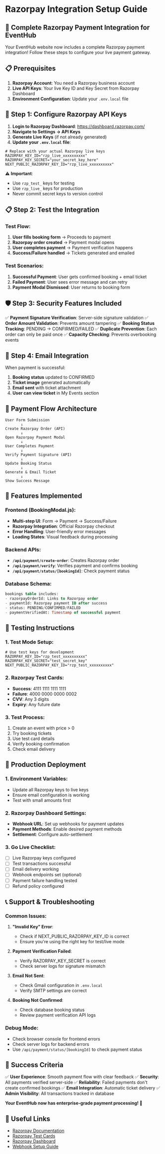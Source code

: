 # Razorpay Integration Setup Guide

## 🚀 Complete Razorpay Payment Integration for EventHub

Your EventHub website now includes a complete Razorpay payment integration! Follow these steps to configure your live payment gateway.

## 📋 Prerequisites

1. **Razorpay Account**: You need a Razorpay business account
2. **Live API Keys**: Your live Key ID and Key Secret from Razorpay Dashboard
3. **Environment Configuration**: Update your `.env.local` file

## 🔑 Step 1: Configure Razorpay API Keys

1. **Login to Razorpay Dashboard**: https://dashboard.razorpay.com/
2. **Navigate to Settings → API Keys**
3. **Generate Live Keys** (if not already generated)
4. **Update your `.env.local` file**:

```env
# Replace with your actual Razorpay live keys
RAZORPAY_KEY_ID="rzp_live_xxxxxxxxxx"
RAZORPAY_KEY_SECRET="your_secret_key_here"
NEXT_PUBLIC_RAZORPAY_KEY_ID="rzp_live_xxxxxxxxxx"
```

⚠️ **Important**:

- Use `rzp_test_` keys for testing
- Use `rzp_live_` keys for production
- Never commit secret keys to version control

## 📋 Step 2: Test the Integration

### Test Flow:

1. **User fills booking form** → Proceeds to payment
2. **Razorpay order created** → Payment modal opens
3. **User completes payment** → Payment verification happens
4. **Success/Failure handled** → Tickets generated and emailed

### Test Scenarios:

1. **Successful Payment**: User gets confirmed booking + email ticket
2. **Failed Payment**: User sees error message and can retry
3. **Payment Modal Dismissed**: User returns to booking form

## 🛡️ Step 3: Security Features Included

✅ **Payment Signature Verification**: Server-side signature validation
✅ **Order Amount Validation**: Prevents amount tampering
✅ **Booking Status Tracking**: PENDING → CONFIRMED/FAILED
✅ **Duplicate Prevention**: Each order can only be paid once
✅ **Capacity Checking**: Prevents overbooking events

## 📧 Step 4: Email Integration

When payment is successful:

1. **Booking status** updated to CONFIRMED
2. **Ticket image** generated automatically
3. **Email sent** with ticket attachment
4. **User can view ticket** in My Events section

## 🔄 Payment Flow Architecture

```
User Form Submission
       ↓
Create Razorpay Order (API)
       ↓
Open Razorpay Payment Modal
       ↓
User Completes Payment
       ↓
Verify Payment Signature (API)
       ↓
Update Booking Status
       ↓
Generate & Email Ticket
       ↓
Show Success Message
```

## 📱 Features Implemented

### Frontend (BookingModal.js):

- **Multi-step UI**: Form → Payment → Success/Failure
- **Razorpay Integration**: Official Razorpay checkout
- **Error Handling**: User-friendly error messages
- **Loading States**: Visual feedback during processing

### Backend APIs:

- **`/api/payment/create-order`**: Creates Razorpay order
- **`/api/payment/verify`**: Verifies payment and confirms booking
- **`/api/payment/status/[bookingId]`**: Check payment status

### Database Schema:

```sql
bookings table includes:
- razorpayOrderId: Links to Razorpay order
- paymentId: Razorpay payment ID after success
- status: PENDING/CONFIRMED/FAILED
- paymentVerifiedAt: Timestamp of successful payment
```

## 🧪 Testing Instructions

### 1. Test Mode Setup:

```env
# Use test keys for development
RAZORPAY_KEY_ID="rzp_test_xxxxxxxxxx"
RAZORPAY_KEY_SECRET="test_secret_key"
NEXT_PUBLIC_RAZORPAY_KEY_ID="rzp_test_xxxxxxxxxx"
```

### 2. Razorpay Test Cards:

- **Success**: 4111 1111 1111 1111
- **Failure**: 4000 0000 0000 0002
- **CVV**: Any 3 digits
- **Expiry**: Any future date

### 3. Test Process:

1. Create an event with price > 0
2. Try booking tickets
3. Use test card details
4. Verify booking confirmation
5. Check email delivery

## 🚀 Production Deployment

### 1. Environment Variables:

- Update all Razorpay keys to live keys
- Ensure email configuration is working
- Test with small amounts first

### 2. Razorpay Dashboard Settings:

- **Webhook URL**: Set up webhooks for payment updates
- **Payment Methods**: Enable desired payment methods
- **Settlement**: Configure auto-settlement

### 3. Go Live Checklist:

- [ ] Live Razorpay keys configured
- [ ] Test transactions successful
- [ ] Email delivery working
- [ ] Webhook endpoints set (optional)
- [ ] Payment failure handling tested
- [ ] Refund policy configured

## 📞 Support & Troubleshooting

### Common Issues:

1. **"Invalid Key" Error**:

   - Check if NEXT_PUBLIC_RAZORPAY_KEY_ID is correct
   - Ensure you're using the right key for test/live mode

2. **Payment Verification Failed**:

   - Verify RAZORPAY_KEY_SECRET is correct
   - Check server logs for signature mismatch

3. **Email Not Sent**:

   - Check Gmail configuration in `.env.local`
   - Verify SMTP settings are correct

4. **Booking Not Confirmed**:
   - Check database booking status
   - Review payment verification API logs

### Debug Mode:

- Check browser console for frontend errors
- Check server logs for backend errors
- Use `/api/payment/status/[bookingId]` to check payment status

## 🎯 Success Criteria

✅ **User Experience**: Smooth payment flow with clear feedback
✅ **Security**: All payments verified server-side
✅ **Reliability**: Failed payments don't create confirmed bookings
✅ **Email Integration**: Automatic ticket delivery
✅ **Admin Visibility**: All transactions tracked in database

**Your EventHub now has enterprise-grade payment processing! 🚀**

## 🔗 Useful Links

- [Razorpay Documentation](https://razorpay.com/docs/)
- [Razorpay Test Cards](https://razorpay.com/docs/payment-gateway/test-card-upi-details/)
- [Razorpay Dashboard](https://dashboard.razorpay.com/)
- [Webhook Setup Guide](https://razorpay.com/docs/webhooks/)
